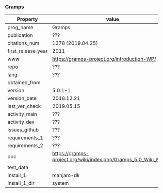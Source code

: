 

### Gramps

| Property | value |
| ------ | ------ |
| prog_name | Gramps  |
| publication | ???  |
| citations_num | 1378 (2019.04.25) |
| first_release_year | 2011 |
| www | https://gramps-project.org/introduction-WP/ |
| repo | ??? |
| lang | ??? |
| obtained_from | |
| version | 5.0.1-1 |
| version_date | 2018.12.21|
| last_ver_check | 2019.05.15 |
| activity_main |??? |
| activity_dev| ???  |
| issues_github | ??? |
| requirements_1 | ??? |
| requirements_2 | ??? |
| doc | https://gramps-project.org/wiki/index.php/Gramps_5.0_Wiki_Manual |
| test_data| |
| install_1| manjaro-dk|
| install_1_dir | system |
